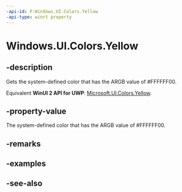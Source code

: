 ```yaml
---
-api-id: P:Windows.UI.Colors.Yellow
-api-type: winrt property
---
```


<!-- Property syntax
public Windows.UI.Color Yellow { get; }
-->

# Windows.UI.Colors.Yellow

## -description

Gets the system-defined color that has the ARGB value of #FFFFFF00.

Equivalent **WinUI 2 API for UWP**: [Microsoft.UI.Colors.Yellow](/windows/winui/api/microsoft.ui.colors.yellow).

## -property-value

The system-defined color that has the ARGB value of #FFFFFF00.

## -remarks

## -examples

## -see-also
